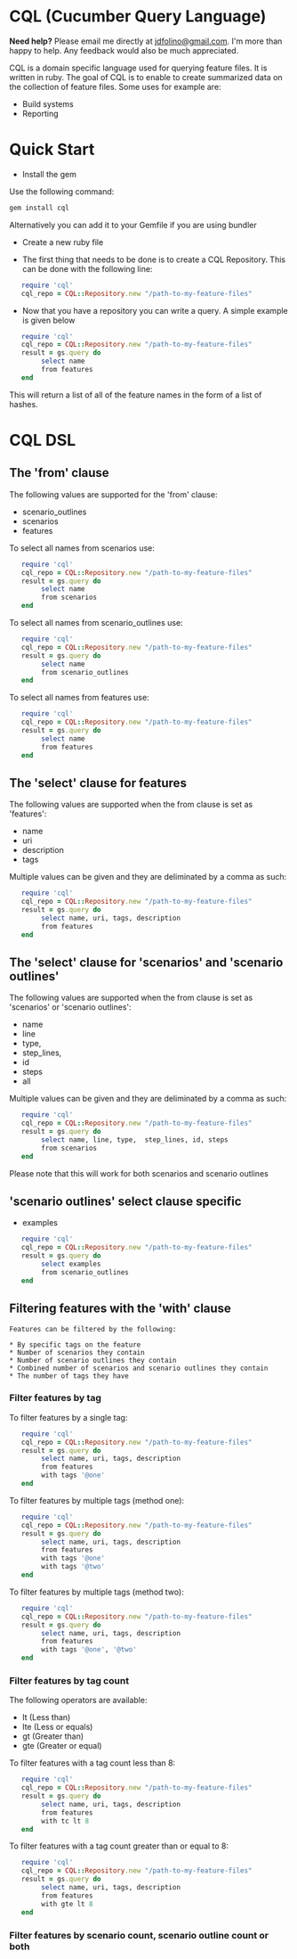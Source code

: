 # CQL (Cucumber Query Language)

**Need help?** Please email me directly at jdfolino@gmail.com. I'm more than happy to help. Any feedback would also be
much appreciated.

CQL is a domain specific language used for querying feature files. It is written in ruby. The
goal of CQL is to enable to create summarized data on the collection of feature files. Some uses for example are:

* Build systems
* Reporting

# Quick Start

* Install the gem

Use the following command:

```bash
gem install cql
```

Alternatively you can add it to your Gemfile if you are using bundler

* Create a new ruby file

* The first thing that needs to be done is to create a CQL Repository. This can be done with the following line:

```ruby
   require 'cql'
   cql_repo = CQL::Repository.new "/path-to-my-feature-files"
```

* Now that you have a repository you can write a query. A simple example is given below

```ruby
   require 'cql'
   cql_repo = CQL::Repository.new "/path-to-my-feature-files"
   result = gs.query do
        select name
        from features
   end
```
This will return a list of all of the feature names in the form of a list of hashes.

# CQL DSL
## The 'from' clause

The following values are supported for the 'from' clause:

 * scenario_outlines
 * scenarios
 * features

To select all names from scenarios use:

```ruby
   require 'cql'
   cql_repo = CQL::Repository.new "/path-to-my-feature-files"
   result = gs.query do
        select name
        from scenarios
   end
```

To select all names from scenario_outlines use:

```ruby
   require 'cql'
   cql_repo = CQL::Repository.new "/path-to-my-feature-files"
   result = gs.query do
        select name
        from scenario_outlines
   end
```

To select all names from features use:

```ruby
   require 'cql'
   cql_repo = CQL::Repository.new "/path-to-my-feature-files"
   result = gs.query do
        select name
        from features
   end
```
## The 'select' clause for features

The following values are supported when the from clause is set as 'features':

  * name
  * uri
  * description
  * tags

Multiple values can be given and they are deliminated by a comma as such:

```ruby
   require 'cql'
   cql_repo = CQL::Repository.new "/path-to-my-feature-files"
   result = gs.query do
        select name, uri, tags, description
        from features
   end
```

## The 'select' clause for 'scenarios' and 'scenario outlines'

The following values are supported when the from clause is set as 'scenarios' or 'scenario outlines':

  * name
  * line
  * type,
  * step_lines,
  * id
  * steps
  * all

Multiple values can be given and they are deliminated by a comma as such:

```ruby
   require 'cql'
   cql_repo = CQL::Repository.new "/path-to-my-feature-files"
   result = gs.query do
        select name, line, type,  step_lines, id, steps
        from scenarios
   end
```

Please note that this will work for both scenarios and scenario outlines

## 'scenario outlines' select clause specific

   * examples

```ruby
   require 'cql'
   cql_repo = CQL::Repository.new "/path-to-my-feature-files"
   result = gs.query do
        select examples
        from scenario_outlines
   end
```

## Filtering features with the 'with' clause

    Features can be filtered by the following:

    * By specific tags on the feature
    * Number of scenarios they contain
    * Number of scenario outlines they contain
    * Combined number of scenarios and scenario outlines they contain
    * The number of tags they have

### Filter features by tag

   To filter features by a single tag:

```ruby
   require 'cql'
   cql_repo = CQL::Repository.new "/path-to-my-feature-files"
   result = gs.query do
        select name, uri, tags, description
        from features
        with tags '@one'
   end
```

   To filter features by multiple tags (method one):

```ruby
   require 'cql'
   cql_repo = CQL::Repository.new "/path-to-my-feature-files"
   result = gs.query do
        select name, uri, tags, description
        from features
        with tags '@one'
        with tags '@two'
   end
```

   To filter features by multiple tags (method two):

```ruby
   require 'cql'
   cql_repo = CQL::Repository.new "/path-to-my-feature-files"
   result = gs.query do
        select name, uri, tags, description
        from features
        with tags '@one', '@two'
   end
```

### Filter features by tag count

   The following operators are available:

   * lt   (Less than)
   * lte  (Less or equals)
   * gt   (Greater than)
   * gte  (Greater or equal)

   To filter features with a tag count less than 8:

```ruby
   require 'cql'
   cql_repo = CQL::Repository.new "/path-to-my-feature-files"
   result = gs.query do
        select name, uri, tags, description
        from features
        with tc lt 8
   end
```

   To filter features with a tag count greater than or equal to 8:

```ruby
   require 'cql'
   cql_repo = CQL::Repository.new "/path-to-my-feature-files"
   result = gs.query do
        select name, uri, tags, description
        from features
        with gte lt 8
   end
```

### Filter features by scenario count, scenario outline count or both